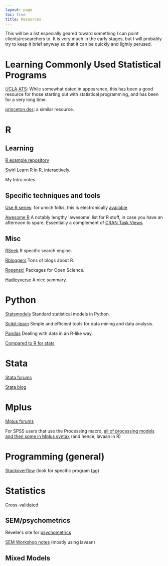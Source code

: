 ```yaml
---
layout: page
toc: true
title: Resources
---
```


This will be a list especially geared toward something I can point clients/researchers to.  It is very much in the early stages, but I will probably try to keep it brief anyway so that it can be quickly and lightly perused.


# Learning Commonly Used Statistical Programs

[UCLA ATS](http://www.ats.ucla.edu/stat/): While somewhat dated in appearance, this has been a good resource for those starting out with statistical programming, and has been for a very long time.

[princeton dss](http://libguides.princeton.edu/dss): a similar resource.

# R

## Learning
[R example repository](http://www.uni-kiel.de/psychologie/rexrepos/)

[Swirl](http://swirlstats.com/) Learn R in R, interactively.

My Intro notes

## Specific techniques and tools

[Use R series](http://www.springer.com/series/6991): for umich folks, this is electronically [available](http://mirlyn.lib.umich.edu/Search/Home?lookfor=%22%20Use%20R!%22&type=series)

[Awesome R](https://github.com/qinwf/awesome-R) A notably lengthy 'awesome' list for R stuff, in case you have an afternoon to spare.  Essentially a complement of [CRAN Task Views](https://cran.r-project.org/web/views/).

## Misc

[RSeek](http://rseek.org/) R specific search engine.

[Rbloggers](http://www.r-bloggers.com/)  Tons of blogs about R.

[Ropensci](https://ropensci.org/) Packages for Open Science.

[Hadleyverse](http://barryrowlingson.github.io/hadleyverse/) A nice summary.



# Python

[Statsmodels](http://www.statsmodels.org/stable/index.html) Standard statistical models in Python.

[Scikit-learn](http://scikit-learn.org/stable/)  Simple and efficient tools for data mining and data analysis.

[Pandas](http://pandas.pydata.org/) Dealing with data in an R-like way.

[Compared to R for stats](http://www.kdnuggets.com/2015/05/r-vs-python-data-science.html)


# Stata
[Stata forums](http://www.statalist.org/forums)

[Stata blog](http://blog.stata.com/)

# Mplus
[Mplus forums](https://www.statmodel.com/cgi-bin/discus/discus.cgi)

For SPSS users that use the Processing macro, [all of processing models and then some in Mplus syntax](http://offbeat.group.shef.ac.uk/FIO/mplusmedmod.htm ) (and hence, lavaan in R)


# Programming (general)
[Stackoverflow](http://stackoverflow.com/) (look for specific program [tag](http://stackoverflow.com/tags))

# Statistics
[Cross-validated](http://stats.stackexchange.com/)

## SEM/psychometrics
Revelle's site for [psychometrics](http://www.personality-project.org/r/book/)

[SEM Workshop notes](http://m-clark.github.io/docs/sem/) (mostly using lavaan)

## Mixed Models